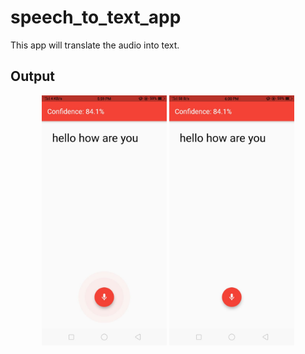 # speech_to_text_app

This app will translate the audio into text.

## Output

<p align="center">
  <img src="https://github.com/MeetSuvariya25/Speech-To-Text-App/blob/main/STT_2.jpeg" width="200" height="400" />
  <img src="https://github.com/MeetSuvariya25/Speech-To-Text-App/blob/main/STT_3.jpeg" width="200" height="400" />
</p>
